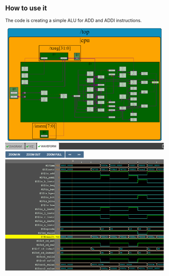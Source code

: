 ## How to use it
The code is creating a simple ALU for ADD and ADDI instructions.

![alt text](https://github.com/RISCV-MYTH-WORKSHOP/riscv_myth_workshop_dec20-razvanionescu-77/blob/master/9_RV_ALU/RV_ALU_Diagram.PNG "Diagram")
![alt text](https://github.com/RISCV-MYTH-WORKSHOP/riscv_myth_workshop_dec20-razvanionescu-77/blob/master/9_RV_ALU/RV_ALU_Waveform.PNG "Waveform")

